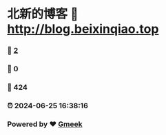 # 北新的博客 :link: http://blog.beixinqiao.top 
### :page_facing_up: [2](http://blog.beixinqiao.top/tag.html) 
### :speech_balloon: 0 
### :hibiscus: 424 
### :alarm_clock: 2024-06-25 16:38:16 
### Powered by :heart: [Gmeek](https://github.com/Meekdai/Gmeek)
